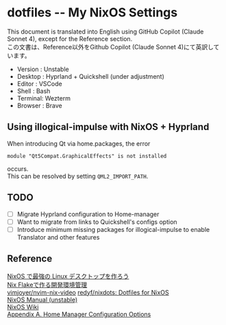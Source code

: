 # dotfiles -- My NixOS Settings
This document is translated into English using GitHub Copilot (Claude Sonnet 4), except for the Reference section.  
この文書は、Reference以外をGithub Copilot (Claude Sonnet 4)にて英訳しています。  

- Version : Unstable
- Desktop : Hyprland + Quickshell (under adjustment)
- Editor : VSCode
- Shell : Bash
- Terminal: Wezterm
- Browser : Brave

## Using illogical-impulse with NixOS + Hyprland
When introducing Qt via home.packages, the error
```
module "Qt5Compat.GraphicalEffects" is not installed
```
occurs.  
This can be resolved by setting `QML2_IMPORT_PATH`.

## TODO
- [ ] Migrate Hyprland configuration to Home-manager
- [ ] Want to migrate from links to Quickshell's configs option
- [ ] Introduce minimum missing packages for illogical-impulse to enable Translator and other features

## Reference

[NixOS で最強の Linux デスクトップを作ろう](https://zenn.dev/asa1984/articles/nixos-is-the-best)  
[Nix Flakeで作る開発環境管理](https://zenn.dev/stmn_inc/articles/create-environment-to-nix-flake)  
[vimjoyer/nvim-nix-video](https://github.com/vimjoyer/nvim-nix-video/tree/main)
[redyf/nixdots: Dotfiles for NixOS](https://github.com/redyf/nixdots)  
[NixOS Manual (unstable)](https://nixos.org/manual/nixos/unstable/)  
[NixOS Wiki](https://wiki.nixos.org/wiki/NixOS_Wiki)  
[Appendix A. Home Manager Configuration Options](https://nix-community.github.io/home-manager/options.xhtml)  
